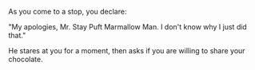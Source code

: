As you come to a stop, you declare:

"My apologies, Mr. Stay Puft Marmallow Man. I don't know why I just did that."

He stares at you for a moment, then asks if you are willing to share your chocolate.
